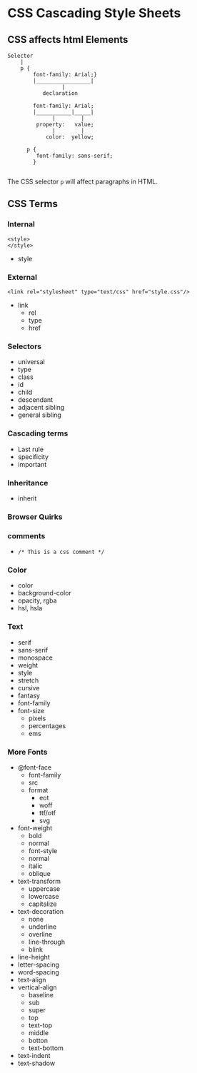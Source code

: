 # CSS Cascading Style Sheets

## CSS affects html Elements

```
Selector
	|
	p { 
	    font-family: Arial;}                 
	    |_________________|
	             |
	       declaration
	       
	    font-family: Arial;
	    |___________|_____|
	          |        |  
	     property:   value;
	          |        |
	        color:  yellow;
	        
	  p {
	     font-family: sans-serif;
	    }     
     
```
The CSS selector ```p``` will affect paragraphs in HTML.


## CSS Terms

### Internal
```
<style>
</style>
```
* style

### External
```
<link rel="stylesheet" type="text/css" href="style.css"/>
```

* link 
	* rel
	* type
	* href

### Selectors
* universal
* type
* class
* id
* child
* descendant
* adjacent sibling
* general sibling

### Cascading terms
* Last rule
* specificity
* important

### Inheritance
* inherit

### Browser Quirks

### comments
* ```/* This is a css comment */```

### Color
* color
* background-color
* opacity, rgba
* hsl, hsla

### Text
* serif
* sans-serif
* monospace
* weight
* style
* stretch
* cursive 
* fantasy
* font-family
* font-size
	* pixels
	* percentages
	* ems

### More Fonts
* @font-face
 	* font-family
 	* src
 	* format
 		* eot
 		* woff
 		* ttf/otf
 		* svg
* font-weight
 	* bold
 	* normal 
 	* font-style
 	* normal
 	* italic
 	* oblique
* text-transform
 	* uppercase
 	* lowercase
 	* capitalize
* text-decoration
 	* none
 	* underline
 	* overline
 	* line-through
 	* blink
* line-height
* letter-spacing
* word-spacing
* text-align
* vertical-align
 	* baseline
 	* sub
 	* super
 	* top 
 	* text-top
 	* middle
 	* botton
 	* text-bottom
* text-indent
* text-shadow 
